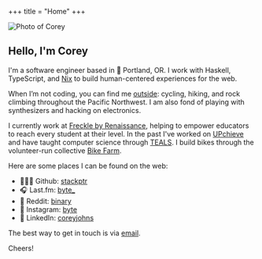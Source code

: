 +++
title = "Home"
+++

<span id="photo">![Photo of Corey](https://www.gravatar.com/avatar/d775128f57dc1b7e32ca11cafef777ef?s=160)</span>

## Hello, I'm Corey

I'm a software engineer based in 🏡 Portland, OR. I work with Haskell, TypeScript, and [Nix][nix] to build human-centered experiences for the web.

When I’m not coding, you can find me [outside][strava]: cycling, hiking, and rock climbing throughout the Pacific Northwest. I am also fond of playing with synthesizers and hacking on electronics.

I currently work at [Freckle by Renaissance][freckle], helping to empower educators to reach every student at their level. In the past I've worked on [UPchieve][upchieve] and have taught computer science through [TEALS][teals]. I build bikes through the volunteer-run collective [Bike Farm][bikefarm].

[nix]: https://nixos.org
[strava]: https://www.strava.com/athletes/6639769
[freckle]: https://www.freckle.com/
[upchieve]: https://www.upchieve.org
[teals]: https://www.tealsk12.org
[bikefarm]: http://bikefarm.org

Here are some places I can be found on the web:

- 🧑🏼‍💻 Github: [stackptr][gh]
- 🎧 Last.fm: [byte_][lastfm]
- 💬 Reddit: [binary][reddit]
- 📸 Instagram: [byte][ig]
- 💼 LinkedIn: [coreyjohns][linkedin]

[gh]: https://www.github.com/stackptr
[lastfm]: https://www.last.fm/user/byte_
[reddit]: https://www.reddit.com/user/binary
[ig]: https://www.instagram.com/byte
[linkedin]: https://www.linkedin.com/in/coreyjohns

The best way to get in touch is via [email](mailto:corey@zx.dev).

Cheers!
